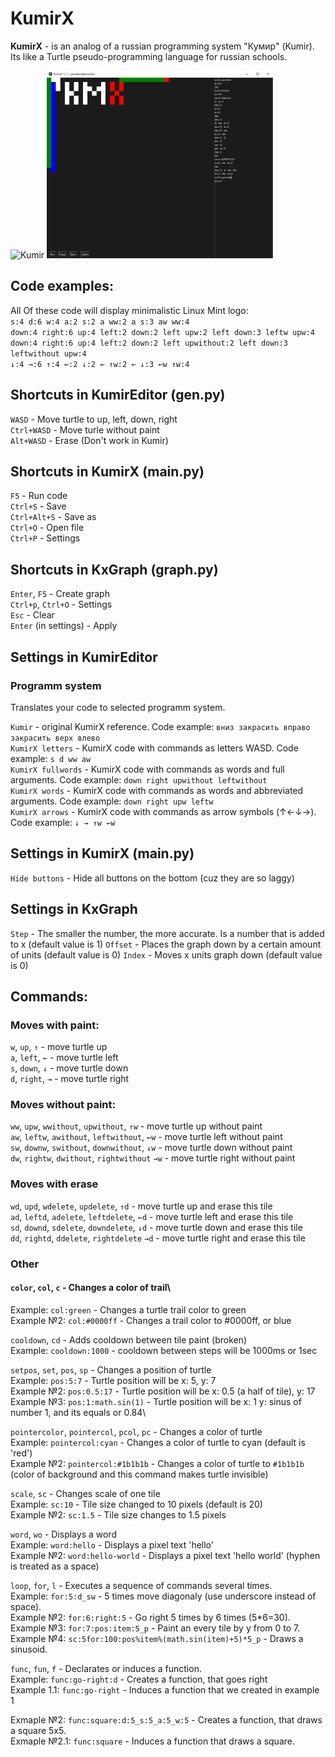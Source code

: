 # KumirX
**KumirX** - is an analog of a russian programming system "Кумир" (Kumir). Its like a Turtle pseudo-programming language for russian schools.

<img src="https://docs.altlinux.org/ru-RU/alt-education/10.1/html/alt-education/images/kumir.png" title="Kumir" height="300">
<img src="preview.png" title="KumirX" height="300">

## Code examples:

All Of these code will display minimalistic Linux Mint logo:\
```s:4 d:6 w:4 a:2 s:2 a ww:2 a s:3 aw ww:4```\
```down:4 right:6 up:4 left:2 down:2 left upw:2 left down:3 leftw upw:4```\
```down:4 right:6 up:4 left:2 down:2 left upwithout:2 left down:3 leftwithout upw:4```\
```↓:4 →:6 ↑:4 ←:2 ↓:2 ← ↑w:2 ← ↓:3 ←w ↑w:4```

## Shortcuts in KumirEditor (gen.py)

`WASD` - Move turtle to up, left, down, right\
`Ctrl+WASD` - Move turle without paint\
`Alt+WASD` - Erase (Don't work in Kumir)

## Shortcuts in KumirX (main.py)

`F5` - Run code\
`Ctrl+S` - Save\
`Ctrl+Alt+S` - Save as\
`Ctrl+O` - Open file\
`Ctrl+P` - Settings

## Shortcuts in KxGraph (graph.py)

`Enter`, `F5` - Create graph\
`Ctrl+p`, `Ctrl+O` - Settings\
`Esc` - Clear\
`Enter` (in settings) - Apply

## Settings in KumirEditor
### Programm system
Translates your code to selected programm system.

`Kumir` - original KumirX reference. Code example: `вниз закрасить вправо закрасить верх влево`\
`KumirX letters` - KumirX code with commands as letters WASD. Code example: `s d ww aw`\
`KumirX fullwords` - KumirX code with commands as words and full arguments. Code example: `down right upwithout leftwithout`\
`KumirX words` - KumirX code with commands as words and abbreviated arguments. Code example: `down right upw leftw`\
`KumirX arrows` - KumirX code with commands as arrow symbols (↑←↓→). Code example: `↓ → ↑w ←w`

## Settings in KumirX (main.py)

`Hide buttons` - Hide all buttons on the bottom (cuz they are so laggy)

## Settings in KxGraph

`Step` - The smaller the number, the more accurate. Is a number that is added to x (default value is 1)
`Offset` - Places the graph down by a certain amount of units (default value is 0)
`Index` - Moves x units graph down (default value is 0)

## Commands:
### Moves with paint:
`w`, `up`, `↑` - move turtle up\
`a`, `left`, `←` - move turtle left\
`s`, `down`, `↓` - move turtle down\
`d`, `right`, `→` - move turtle right

### Moves without paint:
`ww`, `upw`, `wwithout`, `upwithout`, `↑w` - move turtle up without paint\
`aw`, `leftw`, `awithout`, `leftwithout`, `←w` - move turtle left without paint\
`sw`, `downw`, `swithout`, `downwithout`, `↓w` - move turtle down without paint\
`dw`, `rightw`, `dwithout`, `rightwithout` `→w` - move turtle right without paint

### Moves with erase
`wd`, `upd`, `wdelete`, `updelete`, `↑d` - move turtle up and erase this tile\
`ad`, `leftd`, `adelete`, `leftdelete`, `←d` - move turtle left and erase this tile\
`sd`, `downd`, `sdelete`, `downdelete`, `↓d` - move turtle down and erase this tile\
`dd`, `rightd`, `ddelete`, `rightdelete` `→d` - move turtle right and erase this tile

### Other
#### `color`, `col`, `c` - Changes a color of trail\
Example: `col:green` - Changes a turtle trail color to green\
Example №2: `col:#0000ff` - Changes a trail color to #0000ff, or blue

`cooldown`, `cd` - Adds cooldown between tile paint (broken)\
Example: `cooldown:1000` - cooldown between steps will be 1000ms or 1sec

`setpos`, `set`, `pos`, `sp` - Changes a position of turtle\
Example: `pos:5:7` - Turtle position will be x: 5, y: 7\
Example №2: `pos:0.5:17` - Turtle position will be x: 0.5 (a half of tile), y: 17\
Example №3: `pos:1:math.sin(1)` - Turtle position will be x: 1 y: sinus of number 1, and its equals or 0.84\

`pointercolor`, `pointercol`, `pcol`, `pc` - Changes a color of turtle\
Example: `pointercol:cyan` - Changes a color of turtle to cyan (default is 'red')\
Example №2: `pointercol:#1b1b1b` - Changes a color of turtle to `#1b1b1b` (color of background and this command makes turtle invisible)

`scale`, `sc` - Changes scale of one tile\
Example: `sc:10` - Tile size changed to 10 pixels (default is 20)\
Example №2: `sc:1.5` - Tile size changes to 1.5 pixels

`word`, `wo` - Displays a word\
Example: `word:hello` - Displays a pixel text 'hello'\
Example №2: `word:hello-world` - Displays a pixel text 'hello world' (hyphen is treated as a space)

`loop`, `for`, `l` - Executes a sequence of commands several times.\
Example: `for:5:d_sw` - 5 times move diagonaly (use underscore instead of space).\
Example №2: `for:6:right:5` - Go right 5 times by 6 times (5*6=30).\
Example №3: `for:7:pos:item:5_p` - Paint an every tile by y from 0 to 7.\
Example №4: `sc:5for:100:pos%item%(math.sin(item)+5)*5_p` - Draws a sinusoid.

`func`, `fun`, `f` - Declarates or induces a function.\
Example: `func:go-right:d` - Creates a function, that goes right\
Example 1.1: `func:go-right` - Induces a function that we created in example 1

Exmaple №2: `func:square:d:5_s:5_a:5_w:5` - Creates a function, that draws a square 5x5.\
Exmaple №2.1: `func:square` - Induces a function that draws a square.
